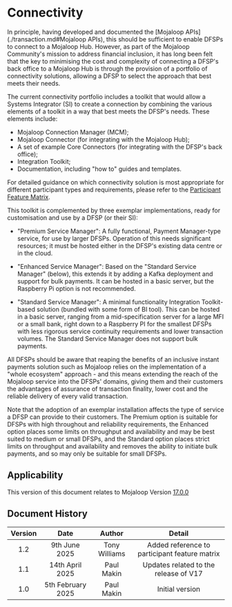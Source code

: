 # Connectivity

In principle, having developed and documented the [Mojaloop APIs](./transaction.md#Mojaloop APIs), this should be sufficient to enable DFSPs to connect to a Mojaloop Hub. However, as part of the Mojaloop Community's mission to address financial inclusion, it has long been felt that the key to minimising the cost and complexity of connecting a DFSP's back office to a Mojaloop Hub is through the provision of a portfolio of connectivity solutions, allowing a DFSP to select the approach that best meets their needs.

The current connectivity portfolio includes a toolkit that would allow a Systems Integrator (SI) to create a connection by combining the various elements of a toolkit in a way that best meets the DFSP's needs. These elements include:
  - Mojaloop Connection Manager (MCM);
  - Mojaloop Connector (for integrating with the Mojaloop Hub);
  - A set of example Core Connectors (for integrating with the DFSP's back office);
  - Integration Toolkit;
  - Documentation, including "how to" guides and templates.

For detailed guidance on which connectivity solution is most appropriate for different participant types and requirements, please refer to the [Participant Feature Matrix](./connectivity/participant-matrix.md).

This toolkit is complemented by three exemplar implementations, ready for customisation and use by a DFSP (or their SI):
  - "Premium Service Manager": A fully functional, Payment Manager-type service, for use by larger DFSPs. Operation of this needs significant resources; it must be hosted either in the DFSP's existing data centre or in the cloud.

  - "Enhanced Service Manager": Based on the "Standard Service Manager" (below), this extends it by adding a Kafka deployment and support for bulk payments. It can be hosted in a basic server, but the Raspberry Pi option is not recommended.

  - "Standard Service Manager": A minimal functionality Integration Toolkit-based solution (bundled with some form of BI tool). This can be hosted in a basic server, ranging from a mid-specification server for a large MFI or a small bank, right down to a Raspberry PI for the smallest DFSPs with less rigorous service continuity requirements and lower transaction volumes. The Standard Service Manager does not support bulk payments.


All DFSPs should be aware that reaping the benefits of an inclusive instant payments solution such as Mojaloop relies on the implementation of a "whole ecosystem" approach - and this means extending the reach of the Mojaloop service into the DFSPs' domains, giving them and their customers the advantages of assurance of transaction finality, lower cost and the reliable delivery of every valid transaction.

Note that the adoption of an exemplar installation affects the type of service a DFSP can provide to their customers. The Premium option is suitable for DFSPs with high throughout and reliability requirements, the Enhanced option places some limits on throughput and availability and may be best suited to medium or small DFSPs, and the Standard option places strict limits on throughput and availability and removes the ability to initiate bulk payments, and so may only be suitable for small DFSPs.

## Applicability

This version of this document relates to Mojaloop Version [17.0.0](https://github.com/mojaloop/helm/releases/tag/v17.0.0)

## Document History
  |Version|Date|Author|Detail|
|:--------------:|:--------------:|:--------------:|:--------------:|
|1.2|9th June 2025| Tony Williams|Added reference to participant feature matrix|
|1.1|14th April 2025| Paul Makin|Updates related to the release of V17|
|1.0|5th February 2025| Paul Makin|Initial version|